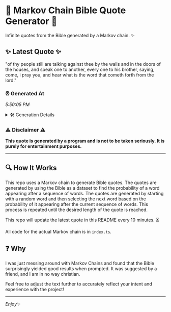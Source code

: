 # 📖 Markov Chain Bible Quote Generator 📖

Infinite quotes from the Bible generated by a Markov chain. ✨

## ✨ Latest Quote ✨
"of thy people still are talking against thee by the walls and in the doors of the houses, and speak one to another, every one to his brother, saying, come, i pray you, and hear what is the word that cometh forth from the lord."

### ⏰ Generated At
*5:50:05 PM*

<details>
    <summary>🛠️ Generation Details</summary>
    <p>
        <strong>🌱 Seed:</strong> of<br>
        <strong>🔄 Iterations:</strong> 44<br>
        <strong>📜 Context History:</strong><br>[ of ]: thy<br>[ of, thy ]: people<br>[ of, thy, people ]: still<br>[ of, thy, people, still ]: are<br>[ of, thy, people, still, are ]: talking<br>[ of, thy, people, still, are, talking ]: against<br>[ thy, people, still, are, talking, against ]: thee<br>[ people, still, are, talking, against, thee ]: by<br>[ still, are, talking, against, thee, by ]: the<br>[ are, talking, against, thee, by, the ]: walls<br>[ talking, against, thee, by, the, walls ]: and<br>[ against, thee, by, the, walls, and ]: in<br>[ thee, by, the, walls, and, in ]: the<br>[ by, the, walls, and, in, the ]: doors<br>[ the, walls, and, in, the, doors ]: of<br>[ walls, and, in, the, doors, of ]: the<br>[ and, in, the, doors, of, the ]: houses,<br>[ in, the, doors, of, the, houses, ]: and<br>[ the, doors, of, the, houses,, and ]: speak<br>[ doors, of, the, houses,, and, speak ]: one<br>[ of, the, houses,, and, speak, one ]: to<br>[ the, houses,, and, speak, one, to ]: another,<br>[ houses,, and, speak, one, to, another, ]: every<br>[ and, speak, one, to, another,, every ]: one<br>[ speak, one, to, another,, every, one ]: to<br>[ one, to, another,, every, one, to ]: his<br>[ to, another,, every, one, to, his ]: brother,<br>[ another,, every, one, to, his, brother, ]: saying,<br>[ every, one, to, his, brother,, saying, ]: come,<br>[ one, to, his, brother,, saying,, come, ]: i<br>[ to, his, brother,, saying,, come,, i ]: pray<br>[ his, brother,, saying,, come,, i, pray ]: you,<br>[ brother,, saying,, come,, i, pray, you, ]: and<br>[ saying,, come,, i, pray, you,, and ]: hear<br>[ come,, i, pray, you,, and, hear ]: what<br>[ i, pray, you,, and, hear, what ]: is<br>[ pray, you,, and, hear, what, is ]: the<br>[ you,, and, hear, what, is, the ]: word<br>[ and, hear, what, is, the, word ]: that<br>[ hear, what, is, the, word, that ]: cometh<br>[ what, is, the, word, that, cometh ]: forth<br>[ is, the, word, that, cometh, forth ]: from<br>[ the, word, that, cometh, forth, from ]: the<br>[ word, that, cometh, forth, from, the ]: lord.<br>
    </p>
</details>

### ⚠️ Disclaimer ⚠️
**This quote is generated by a program and is not to be taken seriously. It is purely for entertainment purposes.**

---

## 🔍 How It Works

This repo uses a Markov chain to generate Bible quotes. The quotes are generated by using the Bible as a dataset to find the probability of a word appearing after a sequence of words. The quotes are generated by starting with a random word and then selecting the next word based on the probability of it appearing after the current sequence of words. This process is repeated until the desired length of the quote is reached.

This repo will update the latest quote in this README every 10 minutes. ⏳

All code for the actual Markov chain is in `index.ts`.

## ❓ Why

I was just messing around with Markov Chains and found that the Bible surprisingly yielded good results when prompted. 
It was suggested by a friend, and I am in no way christian.

Feel free to adjust the text further to accurately reflect your intent and experience with the project!

---

*Enjoy*✨

